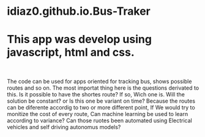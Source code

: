 # idiaz0.github.io.Bus-Traker
<h1>This app was develop using javascript, html and css.</h1>
</br>
  
<p>The code can be used for apps oriented for tracking bus, shows possible routes and so on. The most importat thing here is the questions derivated to this. 
Is it possible to have the shortes route? If so, Wich one is.
Will the solution be constant? or Is this one be variant on time?
Because the routes can be diferente accordig to two or more different point, If We would try to monitize
the cost of every route, Can machine learning be used to learn according to variance?
Can those ruotes been automated using Electrical vehicles and self driving autonomus models?</p>
